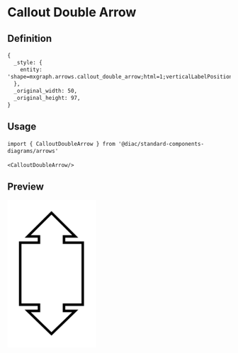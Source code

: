 # Callout Double Arrow

## Definition

```
{
  _style: { 
    entity: 'shape=mxgraph.arrows.callout_double_arrow;html=1;verticalLabelPosition=bottom;verticalAlign=top;strokeWidth=2;strokeColor=#000000;',
  },
  _original_width: 50,
  _original_height: 97,
}
```

## Usage

```
import { CalloutDoubleArrow } from '@diac/standard-components-diagrams/arrows'

<CalloutDoubleArrow/>
```

## Preview

<img src="./callout-double-arrow.png" width="200"/>
